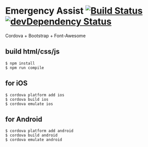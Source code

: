 # Emergency Assist [![Build Status](https://travis-ci.org/ewhal/EmergencyAssist.svg?branch=master)](https://travis-ci.org/ewhal/EmergencyAssist) [![devDependency Status](https://david-dm.org/ewhal/EmergencyAssist/dev-status.svg)](https://david-dm.org/ewhal/EmergencyAssist#info=devDependencies) 

Cordova + Bootstrap + Font-Awesome

## build html/css/js

```
$ npm install
$ npm run compile
```

## for iOS

```
$ cordova platform add ios
$ cordova build ios
$ cordova emulate ios
```

## for Android

```
$ cordova platform add android
$ cordova build android
$ cordova emulate android
```
